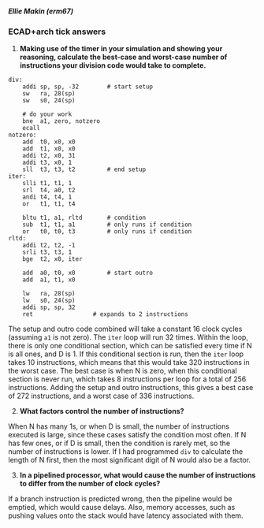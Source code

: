 ##### Ellie Makin (erm67)

### ECAD+arch tick answers

1. **Making use of the timer in your simulation and showing your reasoning, calculate the best-case and worst-case number of instructions your division code would take to complete.**

```
div:
    addi sp, sp, -32        # start setup
    sw   ra, 28(sp)
    sw   s0, 24(sp)
    
    # do your work
    bne  a1, zero, notzero
    ecall
notzero:
    add  t0, x0, x0
    add  t1, x0, x0
    addi t2, x0, 31
    addi t3, x0, 1
    sll  t3, t3, t2         # end setup
iter:
    slli t1, t1, 1
    srl  t4, a0, t2
    andi t4, t4, 1
    or   t1, t1, t4

    bltu t1, a1, rltd       # condition
    sub  t1, t1, a1         # only runs if condition
    or   t0, t0, t3         # only runs if condition
rltd:
    addi t2, t2, -1
    srli t3, t3, 1
    bge  t2, x0, iter

    add  a0, t0, x0         # start outro
    add  a1, t1, x0

    lw   ra, 28(sp)
    lw   s0, 24(sp)
    addi sp, sp, 32
    ret                 # expands to 2 instructions
```

The setup and outro code combined will take a constant 16 clock cycles (assuming `a1` is not zero). The `iter` loop will run 32 times. Within the loop, there is only one conditional section, which can be satisfied every time if N is all ones, and D is 1. If this conditional section is run, then the `iter` loop takes 10 instructions, which means that this would take 320 instructions in the worst case. The best case is when N is zero, when this conditional section is never run, which takes 8 instructions per loop for a total of 256 instructions. Adding the setup and outro instructions, this gives a best case of 272 instructions, and a worst case of 336 instructions.

2. **What factors control the number of instructions?**

When N has many 1s, or when D is small, the number of instructions executed is large, since these cases satisfy the condition most often. If N has few ones, or if D is small, then the condition is rarely met, so the number of instructions is lower. If I had programmed `div` to calculate the length of N first, then the most significant digit of N would also be a factor.

3. **In a pipelined processor, what would cause the number of instructions to differ from the number of clock cycles?**

If a branch instruction is predicted wrong, then the pipeline would be emptied, which would cause delays. Also, memory accesses, such as pushing values onto the stack would have latency associated with them.
